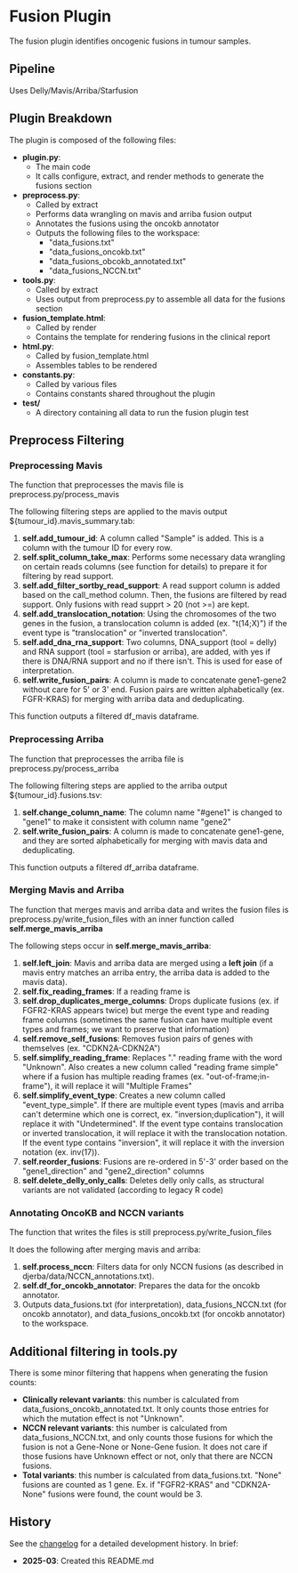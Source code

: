# Fusion Plugin

The fusion plugin identifies oncogenic fusions in tumour samples.

## Pipeline
Uses Delly/Mavis/Arriba/Starfusion

## Plugin Breakdown

The plugin is composed of the following files:
- **plugin.py**:
    - The main code
    - It calls configure, extract, and render methods to generate the fusions section
- **preprocess.py**:
    - Called by extract
    - Performs data wrangling on mavis and arriba fusion output
    - Annotates the fusions using the oncokb annotator
    - Outputs the following files to the workspace:
        - "data_fusions.txt"
        - "data_fusions_oncokb.txt"
        - "data_fusions_obcokb_annotated.txt"
        - "data_fusions_NCCN.txt"
- **tools.py**:
    - Called by extract
    - Uses output from preprocess.py to assemble all data for the fusions section
- **fusion_template.html**:
    - Called by render
    - Contains the template for rendering fusions in the clinical report 
- **html.py**:
    - Called by fusion_template.html
    - Assembles tables to be rendered
- **constants.py**:
    - Called by various files
    - Contains constants shared throughout the plugin
- **test/**
    - A directory containing all data to run the fusion plugin test  

## Preprocess Filtering 

### Preprocessing Mavis

The function that preprocesses the mavis file is preprocess.py/process_mavis

The following filtering steps are applied to the mavis output ${tumour_id}.mavis_summary.tab:
1. **self.add_tumour_id**: A column called "Sample" is added. This is a column with the tumour ID for every row.
2. **self.split_column_take_max**: Performs some necessary data wrangling on certain reads columns (see function for details) to prepare it for filtering by read support.
3. **self.add_filter_sortby_read_support**: A read support column is added based on the call_method column. Then, the fusions are filtered by read support. Only fusions with read supprt > 20 (not >=) are kept.
4. **self.add_translocation_notation**: Using the chromosomes of the two genes in the fusion, a translocation column is added (ex. "t(14;X)") if the event type is "translocation" or "inverted translocation". 
5. **self.add_dna_rna_support**: Two columns, DNA_support (tool = delly) and RNA support (tool = starfusion or arriba), are added, with yes if there is DNA/RNA support and no if there isn't. This is used for ease of interpretation. 
6. **self.write_fusion_pairs**: A column is made to concatenate gene1-gene2 without care for 5' or 3' end. Fusion pairs are written alphabetically (ex. FGFR-KRAS) for merging with arriba data and deduplicating.

This function outputs a filtered df_mavis dataframe.

### Preprocessing Arriba

The function that preprocesses the arriba file is preprocess.py/process_arriba

The following filtering steps are applied to the arriba output ${tumour_id}.fusions.tsv:
1. **self.change_column_name**: The column name "#gene1" is changed to "gene1" to make it consistent with column name "gene2"
2. **self.write_fusion_pairs**: A column is made to concatenate gene1-gene, and they are sorted alphabetically for merging with mavis data and deduplicating.

This function outputs a filtered df_arriba dataframe.

### Merging Mavis and Arriba

The function that merges mavis and arriba data and writes the fusion files is preprocess.py/write_fusion_files with an inner function called **self.merge_mavis_arriba**

The following steps occur in **self.merge_mavis_arriba**:
1. **self.left_join**: Mavis and arriba data are merged using a **left join** (if a mavis entry matches an arriba entry, the arriba data is added to the mavis data).
2. **self.fix_reading_frames**: If a reading frame is 
3. **self.drop_duplicates_merge_columns**: Drops duplicate fusions (ex. if FGFR2-KRAS appears twice) but merge the event type and reading frame columns (sometimes the same fusion can have multiple event types and frames; we want to preserve that information)
4. **self.remove_self_fusions**: Removes fusion pairs of genes with themselves (ex. "CDKN2A-CDKN2A")
5. **self.simplify_reading_frame**: Replaces "." reading frame with the word "Unknown". Also creates a new column called "reading frame simple" where if a fusion has multiple reading frames (ex. "out-of-frame;in-frame"), it will replace it will "Multiple Frames"
6. **self.simplify_event_type**: Creates a new column called "event_type_simple". If there are multiple event types (mavis and arriba can't determine which one is correct, ex. "inversion;duplication"), it will replace it with "Undetermined". If the event type contains translocation or inverted translocation, it will replace it with the translocation notation. If the event type contains "inversion", it will replace it with the inversion notation (ex. inv(17)). 
7. **self.reorder_fusions**: Fusions are re-ordered in 5'-3' order based on the "gene1_direction" and "gene2_direction" columns
8. **self.delete_delly_only_calls**: Deletes delly only calls, as structural variants are not validated (according to legacy R code)
   
### Annotating OncoKB and NCCN variants 

The function that writes the files is still preprocess.py/write_fusion_files

It does the following after merging mavis and arriba:
1. **self.process_nccn**: Filters data for only NCCN fusions (as described in djerba/data/NCCN_annotations.txt). 
2. **self.df_for_oncokb_annotator**: Prepares the data for the oncokb annotator. 
3. Outputs data_fusions.txt (for interpretation), data_fusions_NCCN.txt (for oncokb annotator), and data_fusions_oncokb.txt (for oncokb annotator) to the workspace.

## Additional filtering in tools.py

There is some minor filtering that happens when generating the fusion counts:
- **Clinically relevant variants**: this number is calculated from data_fusions_oncokb_annotated.txt. It only counts those entries for which the mutation effect is not "Unknown".
- **NCCN relevant variants**: this number is calculated from data_fusions_NCCN.txt, and only counts those fusions for which the fusion is not a Gene-None or None-Gene fusion. It does not care if those fusions have Unknown effect or not, only that there are NCCN fusions.
- **Total variants**: this number is calculated from data_fusions.txt. "None" fusions are counted as 1 gene. Ex. if "FGFR2-KRAS" and "CDKN2A-None" fusions were found, the count would be 3.

## History

See the [changelog](./CHANGELOG.md) for a detailed development history. In brief:

- **2025-03**: Created this README.md

